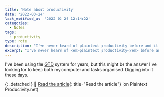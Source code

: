 ```yaml
---
title: 'Note about productivity'
date: '2022-03-24'
last_modified_at: '2022-03-24 12:14:22'
categories:
  - Notes
tags:
  - productivity
type: note
description: "I've never heard of plaintext productivity before and it seems like I missed on something crucial."
excerpt: "I've never heard of <em>plaintext productivity</em> before and it seems like I missed on something crucial."
---
```

I've been using the <a href="https://en.wikipedia.org/wiki/Getting_Things_Done" title="Visit the Getting Things Done page on Wikipedia">GTD</a> system for years, but this might be the answer I've looking for to keep both my computer and tasks organised. Digging into it these days. 

{: .detached }
🔗 [Read the article](https://plaintext-productivity.net/1-03-how-i-organize-my-todo-txt-file.html){: title="Read the article"} (on Plaintext Productivity.net)